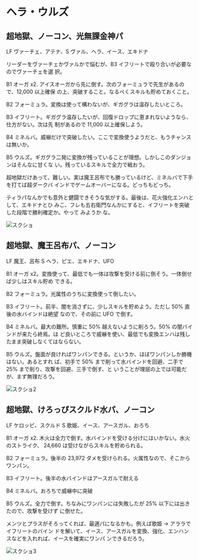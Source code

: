 # ヘラ・ウルズ

## 超地獄、ノーコン、光無課金神パ

LF ヴァーチェ、アテナ、S ヴァル、ヘラ、イース、エキドナ

リーダーをヴァーチェかヴァルかで悩むが、B3 イフリートで殴り合いが必要なのでヴァーチェを選
択。

B1 オーガ x2. アイスオーガから先に倒す。次のフォーミュラで先生があるので、12,000 以上確保
の上、突破すること。なるべくスキルも貯めておくこと。

B2 フォーミュラ。変換は使って構わないが、ギガグラは温存したいところ。

B3 イフリート。ギガグラ温存したいが、回復ドロップに恵まれないようなら、仕方がない。次は先
制があるので 11,000 以上確保しよう。

B4 ミネルバ。威嚇だけで突破したい。ここで変換使うようだと、もうチャンスは無いか。

B5 ウルズ。ギガグラ二発に変換が残っていることが理想。しかしこのダンジョンはそんなに甘くな
い。残っているスキルで全力で戦おう。

超地獄だけあって、難しい。実は魔王呂布でも勝っているけど、ミネルバで下手を打てば超ダークバ
インドでゲームオーバーになる。どっちもどっち。

ティラパなんかでも意外と健闘できそうな気がする。最後は、花火強化エンハとして、エキドナとひ
みこ、フレも五右衛門なんかにすると、イフリートを突破した段階で勝利確定か。やって みようか
な。

![スクショ](http://i.imgur.com/hNqIob8l.jpg)

## 超地獄、魔王呂布パ、ノーコン

LF 魔王、呂布
S  ヘラ、ピエ、エキドナ、UFO

B1 オーガ x2。変換使って、最低でも一体は攻撃を受ける前に倒そう。一体倒せば少しはスキル貯め
できる。

B2 フォーミュラ。光属性のうちに変換使って倒したい。

B3 イフリート。前半、闇を消さずに、少しスキルを貯めよう。ただし 50% 直後の水バインドは絶望
なので、その前に UFO で倒す。

B4 ミネルバ。最大の難所。慎重に 50% 越えないように削ろう。50% の闇バインドが来たら終焉。ほ
ど良いところで威嚇を使い、最低でも変換エンハは残したまま突破しなくてはならない。

B5 ウルズ。盤面が良ければワンパンできる。というか、ほぼワンパンしか勝機はない。あるとすれ
ば、初手で 50% まで削って水バインドを回避、二手で 25% まで削り、攻撃を回避、三手で倒す、と
いうことが理屈の上では可能だが、まず無理だろう。

![スクショ2]( http://i.imgur.com/CMaPOefl.jpg)

## 超地獄、けろっぴスクルド水パ、ノーコン

LF ケロッピ、スクルド
S  歌姫、イース、アースガル、おろち

B1 オーガ x2. 木火は全力で倒す。水バインドを受ける分けにはいかない。水火のストライク、
24,660 は受けながらスキルを貯められる。

B2 フォーミュラ。後半の 23,972 ダメを受けられる。火属性なので、そこからワンパン。

B3 イフリート。後半の水バインドはアースガルで耐える

B4 ミネルバ。おろちで威嚇中に突破

B5 ウルズ。全力で倒す。ちなみにワンパンには失敗したが 25% 以下には出きたので、攻撃を受けず
に倒せた。

メンツとプラスがそろってくれば、最適パになるかも。例えば歌姫 -> アララでイフリートのバイン
ドを解いて、イース、アースガルを変換、強化、エンハンスなどを入れれば、イースを確実にワンパ
ンできるだろう。

![スクショ3](http://i.imgur.com/Je4xi2Rl.jpg)

<!-- vim: set tw=90 filetype=markdown : -->

